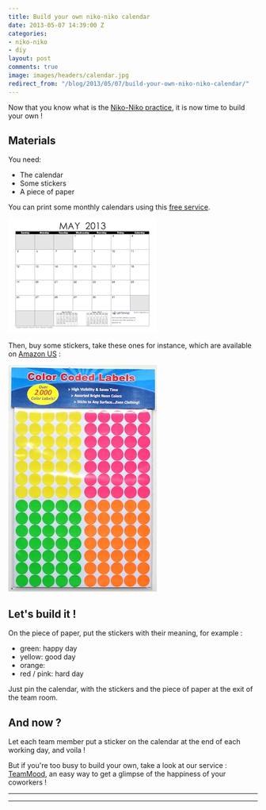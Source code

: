 ```yaml
---
title: Build your own niko-niko calendar
date: 2013-05-07 14:39:00 Z
categories:
- niko-niko
- diy
layout: post
comments: true
image: images/headers/calendar.jpg
redirect_from: "/blog/2013/05/07/build-your-own-niko-niko-calendar/"
---
```


Now that you know what is the [Niko-Niko practice](http://blog.teammood.com/blog/2013/04/21/what-is-the-niko-niko/), it is now time to build your own !

<!--More-->

## Materials

You need:

* The calendar
* Some stickers
* A piece of paper

You can print some monthly calendars using this [free service](http://www.vertex42.com/calendars/printable-calendars.html).

<a href="http://www.vertex42.com/calendars/printable-calendars.html"><img src="/images/posts/printable-calendar.png" alt="Printable calendar"></a>


Then, buy some stickers, take these ones for instance, which are available on [Amazon US](http://www.amazon.com/Color-Coding-Labels-Inches-Stickers/dp/B00DRGXBIM/) :

<img src="/images/posts/stickers.jpg" alt="Stickers">

## Let's build it !

On the piece of paper, put the stickers with their meaning, for example :

* green: happy day
* yellow: good day
* orange: 
* red / pink: hard day

Just pin the calendar, with the stickers and the piece of paper at the exit of the team room.

## And now ?

Let each team member put a sticker on the calendar at the end of each working day, and voila !

But if you're too busy to build your own, take a look at our service : [TeamMood](http://www.teammood.com/en/niko-niko/), an easy way to get a glimpse of the happiness of your coworkers !

<hr/>
<div class="wishpond-campaign" data-wishpond-id="2520447" data-wishpond-href="https://embedded.wishpondpages.com/lp/2520447/"></div>
<hr/>